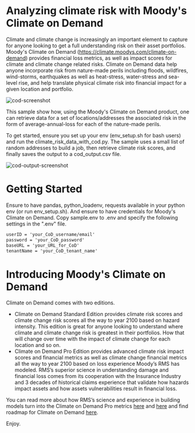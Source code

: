 # Analyzing climate risk with Moody's Climate on Demand
Climate and climate change is increasingly an important element to capture for anyone looking to get a full understanding risk on their asset portfolios. Moody's Climate on Demand (https://climate.moodys.com/climate-on-demand) provides financial loss metrics, as well as impact scores for climate and climate change related risks. Climate on Demand data help anyone incorporate risk from nature-made perils including floods, wildfires, wind-storms, earthquakes as well as heat-stress, water-stress and sea-level rise, and help translate physical climate risk into financial impact for a given location and portfolio.

![cod-screenshot](cod-screenshot.png)

This sample show how, using the Moody's Climate on Demand product, one can retrieve data for a set of locations/addresses the associated risk in the form of average-annual-loss for each of the nature-made perils. 

To get started, ensure you set up your env (env_setup.sh for bash users) and run the climate_risk_data_with_cod.py.
The sample uses a small list of random addresses to build a job, then retrieve climate risk scores, and finally  saves the output to a cod_output.csv file.

![cod-output-screenshot](cod-output-screenshot.png)

# Getting Started
Ensure to have pandas, python_loadenv, requests available in your python env (or run env_setup.sh). And ensure to have credentials for Moody's Climate on Demand. Copy sample.env to .env and specify the following settings in the ".env" file. 

```markdown
userID = 'your_CoD_username/email'
password = 'your_CoD_password'
baseURL = 'your_URL_for_CoD' 
tenantName = 'your_CoD_tenant_name' 
```

# Introducing Moody's Climate on Demand
Climate on Demand comes with two editions. 
- Climate on Demand Standard Edition provides climate risk scores and climate change risk scores all the way to year 2100 based on hazard intensity. This edition is great for anyone looking to understand where climate and climate change risk is greatest in their portfolios. How that will change over time with the impact of climate change for each location and so on.
- Climate on Demand Pro Edition provides advanced climate risk impact scores and financial metrics as well as climate change financial metrics all the way to year 2100 based on loss experience Moody’s RMS has modeled. RMS’s superior science in understanding damage and financial loss comes from its cooperation with the Insurance Industry and 3 decades of historical claims experience that validate how hazards impact assets and how assets vulnerabilities result in financial loss. 

You can read more about how RMS’s science and experience in building models turn into the Climate on Demand Pro metrics [here](https://www.moodysanalytics.com/articles/2023/quantifying-financial-impact-of-climate-risk-with-moodys-climate-on-demand) and [here](https://www.moodysanalytics.com/articles/2023/climate-on-demand-our-vision-for-quantifying-climate-impacts) and find roadmap for Climate on Demand [here](https://www.moodysanalytics.com/articles/2023/moodys-climate-on-demand-version-2-the-road-ahead-for-2023-and-beyond). 

Enjoy.

